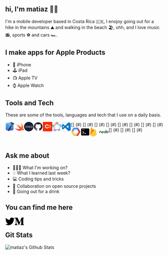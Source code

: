 ## hi, I'm matiaz 🖖🏻

I'm a mobile developer based in Costa Rica 🇨🇷, I enojoy going out for a hike in the mountains ⛰ and walking in the beach 🏖, ohh, and I love music 📻, sports ⚽️ and cars 🏎.


## I make apps for Apple Products 

- 📱 iPhone
- 🕹 iPad
- 📺 Apple TV
- ⌚️ Apple Watch


## Tools and Tech

These are some of the tools, languages and tech that I use on a daily basis.

[<img align="left" alt="Xcode" width="30px" src="https://github.com/matiaz/matiaz/blob/setup/media/xcode.png" />] (#)
[<img align="left" alt="Swift" width="30px" src="https://github.com/matiaz/matiaz/blob/setup/media/swift.png" />] (#)
[<img align="left" alt="Objective C" width="30px" src="https://github.com/matiaz/matiaz/blob/setup/media/objectivec.png" />] (#)
[<img align="left" alt="Github" width="30px" src="https://github.com/matiaz/matiaz/blob/setup/media/github.png" />] (#)
[<img align="left" alt="Cocoapods" width="30px" src="https://github.com/matiaz/matiaz/blob/setup/media/cocoapods.png" />] (#)
[<img align="left" alt="Fastlane" width="30px" src="https://github.com/matiaz/matiaz/blob/setup/media/fastlane.png" />] (#)
[<img align="left" alt="VSCode" width="30px" src="https://github.com/matiaz/matiaz/blob/setup/media/vscode.jpeg" />] (#)
[<img align="left" alt="GCP" width="30px" src="https://github.com/matiaz/matiaz/blob/setup/media/gcp.png" />] (#)
[<img align="left" alt="Terminal" width="30px" src="https://github.com/matiaz/matiaz/blob/setup/media/terminal.png" />] (#)
[<img align="left" alt="Firebase" width="30px" src="https://github.com/matiaz/matiaz/blob/setup/media/firebase.png" />] (#)
[<img align="left" alt="NodeJS" width="30px" src="https://github.com/matiaz/matiaz/blob/setup/media/node.png" />] (#)

<br />


## Ask me about 

- 👨🏻‍💻 What I'm working on?
- 💡 What I learned last week?
- 💻 Coding tips and tricks
- 🤝 Collaboration on open source projects
- 🍻 Going out for a drink 


## You can find me here

[<img align="left" alt="Twitter" width="30px" src="https://github.com/matiaz/matiaz/blob/setup/media/twitter.png">](https://twitter.com/immatiaz)
[<img align="left" alt="Twitter" width="30px" src="https://github.com/matiaz/matiaz/blob/setup/media/medium.png">](https://medium.com/@immatiaz)

<br />

## Git Stats

<img align="left" alt="matiaz's Github Stats" src="https://github-readme-stats.vercel.app/api?username=matiaz&show_icons=true&hide_border=true&theme=radical" />